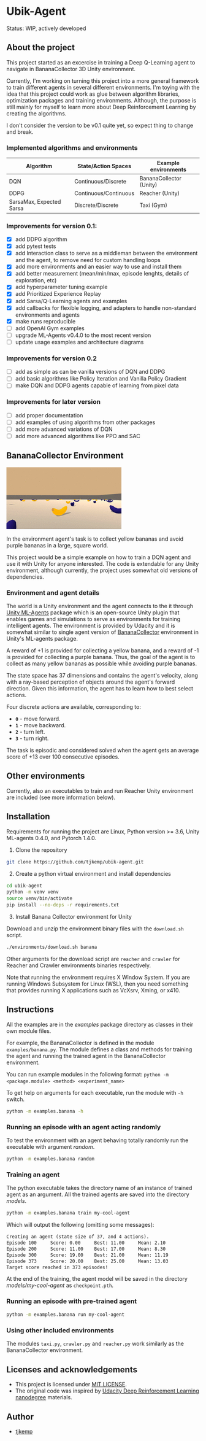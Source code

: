 # Ubik-Agent

Status: WIP, actively developed

## About the project

This project started as an excercise in training a Deep Q-Learning agent to navigate in BananaCollector 3D Unity environment.

Currently, I'm working on turning this project into a more general framework to train different agents in several different environments. I'm toying with the idea that this project could work as glue between algorithm libraries, optimization packages and training environments. Although, the purpose is still mainly for myself to learn more about Deep Reinforcement Learning by creating the algorithms.

I don't consider the version to be v0.1 quite yet, so expect thing to change and break.

### Implemented algorithms and environments

| Algorithm                | State/Action Spaces   | Example environments |
|--------------------------|-----------------------|----------------------|
| DQN                      | Continuous/Discrete   | BananaCollector (Unity)|
| DDPG                     | Continuous/Continuous | Reacher (Unity)      |
| SarsaMax, Expected Sarsa | Discrete/Discrete     | Taxi (Gym)           |

### Improvements for version 0.1:
- [x] add DDPG algorithm
- [x] add pytest tests
- [x] add Interaction class to serve as a middleman between the environment and the agent, to remove need for custom handling loops
- [x] add more environments and an easier way to use and install them
- [x] add better measurement (mean/min/max, episode lenghts, details of exploration, etc)
- [x] add hyperparameter tuning example
- [x] add Prioritized Experience Replay
- [x] add Sarsa/Q-Learning agents and examples
- [x] add callbacks for flexible logging, and adapters to handle non-standard environments and agents
- [x] make runs reproducible
- [ ] add OpenAI Gym examples
- [ ] upgrade ML-Agents v0.4.0 to the most recent version
- [ ] update usage examples and architecture diagrams

### Improvements for version 0.2
- [ ] add as simple as can be vanilla versions of DQN and DDPG
- [ ] add basic algorithms like Policy Iteration and Vanilla Policy Gradient
- [ ] make DQN and DDPG agents capable of learning from pixel data

### Improvements for later version
- [ ] add proper documentation
- [ ] add examples of using algorithms from other packages
- [ ] add more advanced variations of DQN
- [ ] add more advanced algorithms like PPO and SAC

## BananaCollector Environment

![Trained Agent](https://raw.githubusercontent.com/tjkemp/ubik-agent/assets/images/env/banana.gif)

In the environment agent's task is to collect yellow bananas and avoid purple bananas in a large, square world.

This project would be a simple example on how to train a DQN agent and use it with Unity for anyone interested. The code is extendable for any Unity environment, although currently, the project uses somewhat old versions of dependencies.

### Environment and agent details

The world is a Unity environment and the agent connects to the it through [Unity ML-Agents](https://github.com/Unity-Technologies/ml-agents) package which is an open-source Unity plugin that enables games and simulations to serve as environments for training intelligent agents. The environment is provided by Udacity and it is somewhat similar to single agent version of [BananaCollector](https://github.com/Unity-Technologies/ml-agents/blob/0.4.0/docs/Learning-Environment-Examples.md#banana-collector) environment in Unity's ML-agents package.

A reward of +1 is provided for collecting a yellow banana, and a reward of -1 is provided for collecting a purple banana. Thus, the goal of the agent is to collect as many yellow bananas as possible while avoiding purple bananas.

The state space has 37 dimensions and contains the agent's velocity, along with a ray-based perception of objects around the agent's forward direction.  Given this information, the agent has to learn how to best select actions.

Four discrete actions are available, corresponding to:
- **`0`** - move forward.
- **`1`** - move backward.
- **`2`** - turn left.
- **`3`** - turn right.

The task is episodic and considered solved when the agent gets an average score of +13 over 100 consecutive episodes.

## Other environments

Currently, also an executables to train and run Reacher Unity environment are included (see more information below).

## Installation

Requirements for running the project are Linux, Python version >= 3.6, Unity ML-agents 0.4.0, and Pytorch 1.4.0.

1. Clone the repository

```bash
git clone https://github.com/tjkemp/ubik-agent.git
```

2. Create a python virtual environment and install dependencies

```bash
cd ubik-agent
python -m venv venv
source venv/bin/activate
pip install --no-deps -r requirements.txt
```

3. Install Banana Collector environment for Unity

Download and unzip the environment binary files with the `download.sh` script.

```bash
./environments/download.sh banana
```

Other arguments for the download script are `reacher` and `crawler` for Reacher and Crawler environments binaries respectively.

Note that running the environment requires X Window System. If you are running Windows Subsystem for Linux (WSL), then you need something that provides running X applications such as VcXsrv, Xming, or x410.

## Instructions

All the examples are in the *examples* package directory as classes in their own module files.

For example, the BananaCollector is defined in the module `examples/banana.py`. The module defines a class and methods for training the agent and running the trained agent in the BananaCollector environment.

You can run example modules in the following format: `python -m <package.module> <method> <experiment_name>`

To get help on arguments for each executable, run the module with `-h` switch.

```bash
python -m examples.banana -h
```

### Running an episode with an agent acting randomly

To test the environment with an agent behaving totally randomly run the executable with argument *random*.

```bash
python -m examples.banana random
```

### Training an agent

The python executable takes the directory name of an instance of trained agent as an argument. All the trained agents are saved into the directory *models*.

```bash
python -m examples.banana train my-cool-agent
```

Which will output the following (omitting some messages):

```
Creating an agent (state size of 37, and 4 actions).
Episode 100     Score: 0.00     Best: 11.00     Mean: 2.10
Episode 200     Score: 11.00    Best: 17.00     Mean: 8.30
Episode 300     Score: 19.00    Best: 21.00     Mean: 11.19
Episode 373     Score: 20.00    Best: 25.00     Mean: 13.03
Target score reached in 373 episodes!
```

At the end of the training, the agent model will be saved in the directory *models/my-cool-agent* as `checkpoint.pth`.

### Running an episode with pre-trained agent

```bash
python -m examples.banana run my-cool-agent
```

### Using other included environments

The modules `taxi.py`, `crawler.py` and `reacher.py` work similarly as the BananaCollector environment.

## Licenses and acknowledgements

- This project is licensed under [MIT LICENSE](LICENSE).
- The original code was inspired by [Udacity Deep Reinforcement Learning nanodegree](https://github.com/udacity/deep-reinforcement-learning/) materials.

## Author

- [tjkemp](https://github.com/tjkemp)
